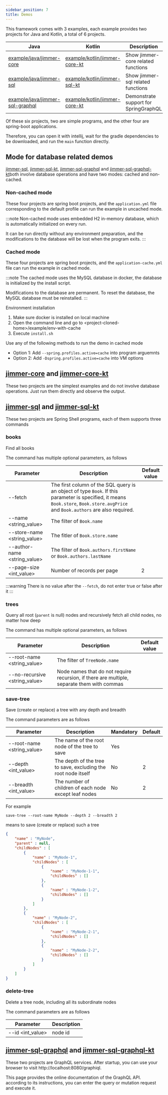 ```yaml
---
sidebar_position: 7
title: Demos
---
```


This framework comes with 3 examples, each example provides two projects for Java and Kotlin, a total of 6 projects.

|Java|Kotlin|Description|
|----|------|---|
|[example/java/jimmer-core](https://github.com/babyfish-ct/jimmer/tree/main/example/java/jimmer-core)|[example/kotlin/jimmer-core-kt](https://github.com/babyfish-ct/jimmer/tree/main/example/kotlin/jimmer-core-kt)|Show jimmer-core related functions|
|[example/java/jimmer-sql](https://github.com/babyfish-ct/jimmer/tree/main/example/java/jimmer-sql)|[example/kotlin/jimmer-sql-kt](https://github.com/babyfish-ct/jimmer/tree/main/example/kotlin/jimmer-sql-kt)|Show jimmer-sql related functions|
|[example/java/jimmer-sql-graphql](https://github.com/babyfish-ct/jimmer/tree/main/example/java/jimmer-sql-graphql)|[example/kotlin/jimmer-core-kt](https://github.com/babyfish-ct/jimmer/tree/main/example/kotlin/jimmer-sql-graphql-kt)|Demonstrate support for SpringGraphQL|

Of these six projects, two are simple programs, and the other four are spring-boot applications.

Therefore, you can open it with intellij, wait for the gradle dependencies to be downloaded, and run the `main` function directly.

## Mode for database related demos

[jimmer-sql](https://github.com/babyfish-ct/jimmer/tree/main/example/java/jimmer-sql), [jimmer-sql-kt](https://github.com/babyfish-ct/jimmer/tree/main/example/kotlin/jimmer-sql-kt), [jimmer-sql-graphql](https://github.com/babyfish-ct/jimmer/tree/main/example/java/jimmer-sql-graphql) and [jimmer-sql-graphql-kt](https://github.com/babyfish-ct/jimmer/tree/main/example/java/jimmer-sql-graphql-kt)both involve database operations and have two modes: cached and non-cached.

### Non-cached mode

These four projects are spring boot projects, and the `application.yml` file corresponding to the default profile can run the example in uncached mode.

:::note
Non-cached mode uses embedded H2 in-memory database, which is automatically initialized on every run.

It can be run directly without any environment preparation, and the modifications to the database will be lost when the program exits.
:::

### Cached mode

These four projects are spring boot projects, and the `application-cache.yml` file can run the example in cached mode.

:::note
The cached mode uses the MySQL database in docker, the database is initialized by the install script.

Modifications to the database are permanent. To reset the database, the MySQL database must be reinstalled.
:::

Environment installation

1. Make sure docker is installed on local machine
2. Open the command line and go to &lt;project-cloned-home&gt;/example/env-with-cache
3. Execute `install.sh`

Use any of the following methods to run the demo in cached mode
- Option 1: Add `--spring.profiles.active=cache` into program arguemnts
- Option 2: Add `-Dspring.profiles.active=cache` into VM options

## [jimmer-core](https://github.com/babyfish-ct/jimmer/tree/main/example/java/jimmer-core) and [jimmer-core-kt](https://github.com/babyfish-ct/jimmer/tree/main/example/kotlin/jimmer-core-kt)

These two projects are the simplest examples and do not involve database operations. Just run them directly and observe the output.

## [jimmer-sql](https://github.com/babyfish-ct/jimmer/tree/main/example/java/jimmer-sql) and [jimmer-sql-kt](https://github.com/babyfish-ct/jimmer/tree/main/example/kotlin/jimmer-sql-kt)

These two projects are Spring Shell programs, each of them supports three commands

### books

Find all books

The command has multiple optional parameters, as follows

|Parameter|Description|Default value|
|---|----|-----|
|--fetch|The first column of the SQL query is an object of type `Book`. If this parameter is specified, it means `Book.store`, `Book.store.avgPrice` and `Book.authors` are also required.||
|--name <string_value>|The filter of `Book.name`||
|--store-name <string_value>|The fitler of `Book.store.name`||
|--author-name <string_value>|The filter of `Book.authors.firstName` or `Book.authors.lastName`||
|--page-size <int_value>|Number of records per page|2|

:::warning
There is no value after the `--fetch`, do not enter true or false after it
:::

### trees

Query all root (`parent` is null) nodes and recursively fetch all child nodes, no matter how deep

The command has multiple optional parameters, as follows

|Parameter|Description|Default value|
|---|----|-----|
|--root-name <string_value>|The filter of `TreeNode.name`||
|--no-recursive <string_value>|Node names that do not require recursion, if there are multiple, separate them with commas||

### save-tree

Save (create or replace) a tree with any depth and breadth

The command parameters are as follows

|Parameter|Description|Mandatory|Default|
|---|----|---|-----|
|--root-name <string_value>|The name of the root node of the tree to save|Yes||
|--depth <int_value>|The depth of the tree to save, excluding the root node itself|No|2|
|--breadth <int_value>|The number of children of each node except leaf nodes|No|2|

For example
```
save-tree --root-name MyNode --depth 2 --breadth 2
```
means to save (create or replace) such a tree
```json
{
    "name" : "MyNode",
    "parent" : null,
    "childNodes" : [
        {
            "name" : "MyNode-1",
            "childNodes" : [
                {
                    "name" : "MyNode-1-1",
                    "childNodes" : []
                }, 
                {
                    "name" : "MyNode-1-2",
                    "childNodes" : []
                }
            ]
        }, 
        {
            "name" : "MyNode-2",
            "childNodes" : [
                {
                    "name" : "MyNode-2-1",
                    "childNodes" : []
                }, 
                {
                    "name" : "MyNode-2-2",
                    "childNodes" : []
                }
            ]
        }
    ]
}
```

### delete-tree

Delete a tree node, including all its subordinate nodes

The command parameters are as follows

|Parameter|Description|
|---|----|
|--id <int_value>|node id|

## [jimmer-sql-graphql](https://github.com/babyfish-ct/jimmer/tree/main/example/java/jimmer-sql) and [jimmer-sql-graphql-kt](https://github.com/babyfish-ct/jimmer/tree/main/example/kotlin/jimmer-sql-kt)

These two projects are GraphQL services. After startup, you can use your browser to visit http://localhost:8080/graphiql.

This page provides the online documentation of the GraphQL API. according to its instructions, you can enter the query or mutation request and execute it.

